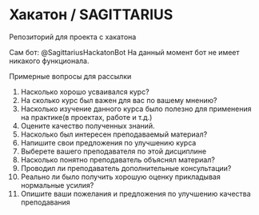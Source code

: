 # Хакатон / SAGITTARIUS
Репозиторий для проекта с хакатона

Сам бот: @SagittariusHackatonBot
На данный момент бот не имеет никакого функционала.

Примерные вопросы для рассылки
1) Насколько хорошо усваивался курс?
2) На сколько курс был важен для вас по вашему мнению?
3) Насколько изучение данного курса было полезно для применения на практике(в проектах, работе и т.д.)
4) Оцените качество полученных знаний.
5) Насколько был интересен преподаваемый материал?
6) Напишите свои предложения по улучшению курса
7) Выберете вашего преподавателя по этой дисциплине
8) Насколько понятно преподаватель объяснял материал?
9) Проводил ли преподаватель дополнительные консультации?
10) Реально ли было получить хорошую оценку прикладывая нормальные усилия?
11) Опишите ваши пожелания и предложения по улучшению качества преподавания